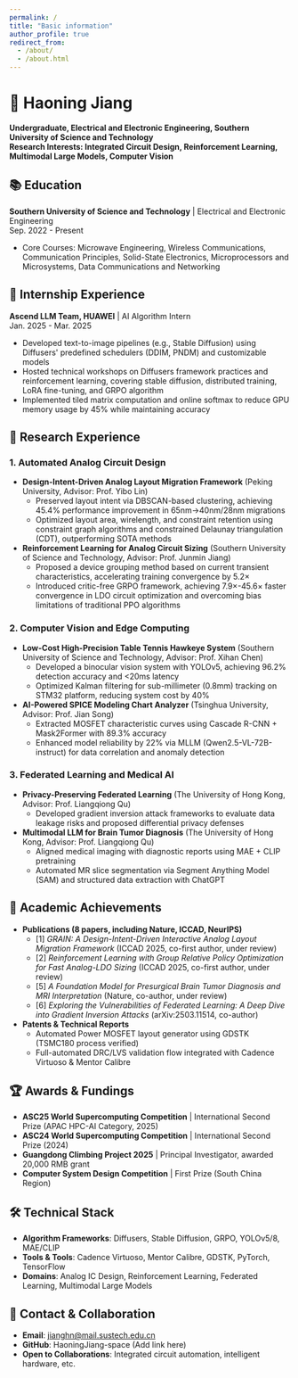 ```yaml
---
permalink: /
title: "Basic information"
author_profile: true
redirect_from: 
  - /about/
  - /about.html
---
```


# 👋 Haoning Jiang  
**Undergraduate, Electrical and Electronic Engineering, Southern University of Science and Technology**  
**Research Interests: Integrated Circuit Design, Reinforcement Learning, Multimodal Large Models, Computer Vision**  


## 📚 Education  
**Southern University of Science and Technology** | Electrical and Electronic Engineering  
Sep. 2022 - Present  
- Core Courses: Microwave Engineering, Wireless Communications, Communication Principles, Solid-State Electronics, Microprocessors and Microsystems, Data Communications and Networking  


## 💼 Internship Experience  
**Ascend LLM Team, HUAWEI** | AI Algorithm Intern  
Jan. 2025 - Mar. 2025  
- Developed text-to-image pipelines (e.g., Stable Diffusion) using Diffusers' predefined schedulers (DDIM, PNDM) and customizable models  
- Hosted technical workshops on Diffusers framework practices and reinforcement learning, covering stable diffusion, distributed training, LoRA fine-tuning, and GRPO algorithm  
- Implemented tiled matrix computation and online softmax to reduce GPU memory usage by 45% while maintaining accuracy  


## 🔬 Research Experience  
### 1. Automated Analog Circuit Design  
- **Design-Intent-Driven Analog Layout Migration Framework** (Peking University, Advisor: Prof. Yibo Lin)  
  - Preserved layout intent via DBSCAN-based clustering, achieving 45.4% performance improvement in 65nm→40nm/28nm migrations  
  - Optimized layout area, wirelength, and constraint retention using constraint graph algorithms and constrained Delaunay triangulation (CDT), outperforming SOTA methods  
- **Reinforcement Learning for Analog Circuit Sizing** (Southern University of Science and Technology, Advisor: Prof. Junmin Jiang)  
  - Proposed a device grouping method based on current transient characteristics, accelerating training convergence by 5.2×  
  - Introduced critic-free GRPO framework, achieving 7.9×-45.6× faster convergence in LDO circuit optimization and overcoming bias limitations of traditional PPO algorithms  

### 2. Computer Vision and Edge Computing  
- **Low-Cost High-Precision Table Tennis Hawkeye System** (Southern University of Science and Technology, Advisor: Prof. Xihan Chen)  
  - Developed a binocular vision system with YOLOv5, achieving 96.2% detection accuracy and <20ms latency  
  - Optimized Kalman filtering for sub-millimeter (0.8mm) tracking on STM32 platform, reducing system cost by 40%  
- **AI-Powered SPICE Modeling Chart Analyzer** (Tsinghua University, Advisor: Prof. Jian Song)  
  - Extracted MOSFET characteristic curves using Cascade R-CNN + Mask2Former with 89.3% accuracy  
  - Enhanced model reliability by 22% via MLLM (Qwen2.5-VL-72B-instruct) for data correlation and anomaly detection  

### 3. Federated Learning and Medical AI  
- **Privacy-Preserving Federated Learning** (The University of Hong Kong, Advisor: Prof. Liangqiong Qu)  
  - Developed gradient inversion attack frameworks to evaluate data leakage risks and proposed differential privacy defenses  
- **Multimodal LLM for Brain Tumor Diagnosis** (The University of Hong Kong, Advisor: Prof. Liangqiong Qu)  
  - Aligned medical imaging with diagnostic reports using MAE + CLIP pretraining  
  - Automated MR slice segmentation via Segment Anything Model (SAM) and structured data extraction with ChatGPT  


## 📝 Academic Achievements  
- **Publications (8 papers, including Nature, ICCAD, NeurIPS)**  
  - [1] *GRAIN: A Design-Intent-Driven Interactive Analog Layout Migration Framework* (ICCAD 2025, co-first author, under review)  
  - [2] *Reinforcement Learning with Group Relative Policy Optimization for Fast Analog-LDO Sizing* (ICCAD 2025, co-first author, under review)  
  - [5] *A Foundation Model for Presurgical Brain Tumor Diagnosis and MRI Interpretation* (Nature, co-author, under review)  
  - [6] *Exploring the Vulnerabilities of Federated Learning: A Deep Dive into Gradient Inversion Attacks* (arXiv:2503.11514, co-author)  
- **Patents & Technical Reports**  
  - Automated Power MOSFET layout generator using GDSTK (TSMC180 process verified)  
  - Full-automated DRC/LVS validation flow integrated with Cadence Virtuoso & Mentor Calibre  


## 🏆 Awards & Fundings  
- **ASC25 World Supercomputing Competition** | International Second Prize (APAC HPC-AI Category, 2025)  
- **ASC24 World Supercomputing Competition** | International Second Prize (2024)  
- **Guangdong Climbing Project 2025** | Principal Investigator, awarded 20,000 RMB grant  
- **Computer System Design Competition** | First Prize (South China Region)  


## 🛠️ Technical Stack  
- **Algorithm Frameworks**: Diffusers, Stable Diffusion, GRPO, YOLOv5/8, MAE/CLIP  
- **Tools & Tools**: Cadence Virtuoso, Mentor Calibre, GDSTK, PyTorch, TensorFlow  
- **Domains**: Analog IC Design, Reinforcement Learning, Federated Learning, Multimodal Large Models  


## 📩 Contact & Collaboration  
- **Email**: jianghn@mail.sustech.edu.cn  
- **GitHub**: HaoningJiang-space (Add link here)  
- **Open to Collaborations**: Integrated circuit automation, intelligent hardware, etc.  
